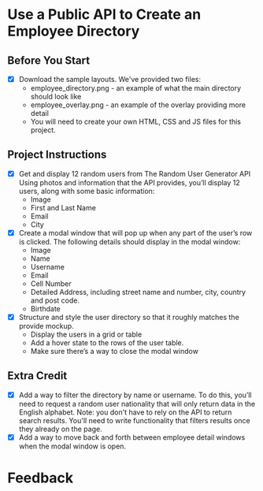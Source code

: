 Use a Public API to Create an Employee Directory
================================================

## Before You Start
- [x] Download the sample layouts. We've provided two files:
  - employee_directory.png - an example of what the main directory should look like
  - employee_overlay.png - an example of the overlay providing more detail
  - You will need to create your own HTML, CSS and JS files for this project.

## Project Instructions
- [x] Get and display 12 random users from The Random User Generator API
Using photos and information that the API provides, you’ll display 12 users, along with some basic information:
  - Image
  - First and Last Name
  - Email
  - City
- [x] Create a modal window that will pop up when any part of the user’s row is clicked. The following details should display in the modal window:
  - Image
  - Name
  - Username
  - Email
  - Cell Number
  - Detailed Address, including street name and number, city, country and post code.
  - Birthdate
- [x] Structure and style the user directory so that it roughly matches the provide mockup.
  - Display the users in a grid or table
  - Add a hover state to the rows of the user table.
  - Make sure there’s a way to close the modal window

## Extra Credit
- [x] Add a way to filter the directory by name or username. To do this, you’ll need to request a random user nationality that will only return data in the English alphabet. Note: you don't have to rely on the API to return search results. You'll need to write functionality that filters results once they already on the page.
- [x] Add a way to move back and forth between employee detail windows when the modal window is open.

# Feedback
